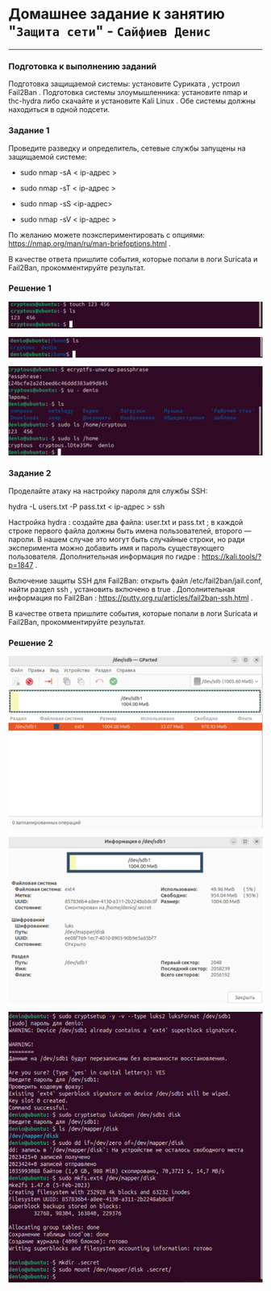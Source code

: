 # Домашнее задание к занятию "`Защита сети`" - `Сайфиев Денис`
---

### Подготовка к выполнению заданий
Подготовка защищаемой системы:
установите Суриката ,
устроил Fail2Ban .
Подготовка системы злоумышленника: установите nmap и thc-hydra либо скачайте и установите Kali Linux .
Обе системы должны находиться в одной подсети.

### Задание 1
Проведите разведку и определитель, сетевые службы запущены на защищаемой системе:

* sudo nmap -sA < ip-адрес >

* sudo nmap -sT < ip-адрес >

* sudo nmap -sS <ip-адрес>

* sudo nmap -sV < ip-адрес >

По желанию можете поэкспериментировать с опциями: https://nmap.org/man/ru/man-briefoptions.html .

В качестве ответа пришлите события, которые попали в логи Suricata и Fail2Ban, прокомментируйте результат.


### Решение 1

![1.1.](https://github.com/DenioSa/ZH/blob/d44da5dc638c4b1758465e20dba40c7e05976e48/img/1.1..bmp)

![1.2.](https://github.com/DenioSa/ZH/blob/d44da5dc638c4b1758465e20dba40c7e05976e48/img/1.2..bmp)

![1.3.](https://github.com/DenioSa/ZH/blob/d44da5dc638c4b1758465e20dba40c7e05976e48/img/1.3..bmp)



### Задание 2

Проделайте атаку на настройку пароля для службы SSH:

hydra -L users.txt -P pass.txt < ip-адрес > ssh

Настройка hydra :
создайте два файла: user.txt и pass.txt ;
в каждой строке первого файла должны быть имена пользователей, второго — пароли. В нашем случае это могут быть случайные строки, но ради эксперимента можно добавить имя и пароль существующего пользователя.
Дополнительная информация по гидре : https://kali.tools/?p=1847 .

Включение защиты SSH для Fail2Ban:
открыть файл /etc/fail2ban/jail.conf,
найти раздел ssh ,
установить включено в true .
Дополнительная информация по Fail2Ban : https://putty.org.ru/articles/fail2ban-ssh.html .

В качестве ответа пришлите события, которые попали в логи Suricata и Fail2Ban, прокомментируйте результат.


### Решение 2

![2.1.](https://github.com/DenioSa/ZH/blob/d44da5dc638c4b1758465e20dba40c7e05976e48/img/2.1..bmp)

![2.2.](https://github.com/DenioSa/ZH/blob/d44da5dc638c4b1758465e20dba40c7e05976e48/img/2.2..bmp)

![2.2.](https://github.com/DenioSa/ZH/blob/d44da5dc638c4b1758465e20dba40c7e05976e48/img/2.3..bmp)
